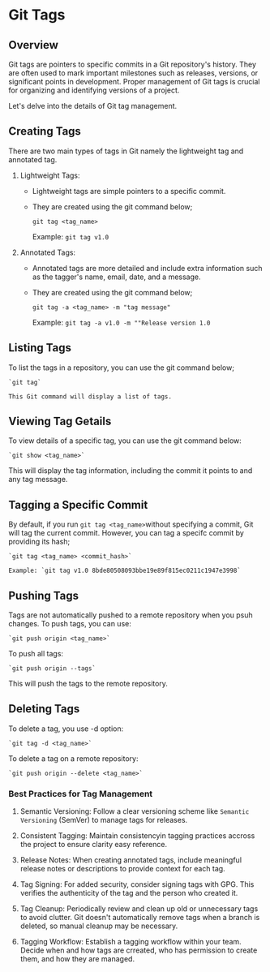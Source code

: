 # Git Tags

## Overview
Git tags are pointers to specific commits in a Git repository's history. 
They are often used to mark important milestones such as releases, versions, or significant points in development. Proper management of Git tags is crucial for organizing and identifying versions of a project. 

Let's delve into the details of Git tag management.

## Creating Tags
There are two main types of tags in Git namely the lightweight tag and annotated tag.

1. Lightweight Tags:
    - Lightweight tags are simple pointers to a specific commit.
    - They are created using the git command below;
        
        `git tag <tag_name>`
        
        Example: `git tag v1.0`

2. Annotated Tags:
    - Annotated tags are more detailed and include extra information such as the tagger's name, email, date, and a message.
    - They are created using the git command below;

        `git tag -a <tag_name> -m "tag message"`
        
        Example: `git tag -a v1.0 -m ""Release version 1.0`


## Listing Tags
To list the tags in a repository, you can use the git command below;

    `git tag`

    This Git command will display a list of tags.


## Viewing Tag Getails
To view details of a specific tag, you can use the git command below:

    `git show <tag_name>`

This will display the tag information, including the commit it points to and any tag message.


## Tagging a Specific Commit
By default, if you run `git tag <tag_name>`without specifying a commit, Git will tag the current commit.
However, you can tag a specifc commit by providing its hash;

    `git tag <tag_name> <commit_hash>`
        
    Example: `git tag v1.0 8bde80508093bbe19e89f815ec0211c1947e3998`


## Pushing Tags
Tags are not automatically pushed to a remote repository when you psuh changes.
To push tags, you can use:

    `git push origin <tag_name>`

To push all tags:

    `git push origin --tags`

This will push the tags to the remote repository.


## Deleting Tags
To delete a tag, you use -d option:

    `git tag -d <tag_name>`

To delete a tag on a remote repository:

    `git push origin --delete <tag_name>`


### Best Practices for Tag Management

1. Semantic Versioning: Follow a clear versioning scheme like `Semantic Versioning` (SemVer) to manage tags for releases.

2. Consistent Tagging: Maintain consistencyin tagging practices accross the project to ensure clarity easy reference.

3. Release Notes: When creating annotated tags, include meaningful release notes or descriptions to provide context for each tag.

4. Tag Signing: For added security, consider signing tags with GPG. This verifies the authenticity of the tag and the person who created it.

5. Tag Cleanup: Periodically review and clean up old or unnecessary tags to avoid clutter. Git doesn't automatically remove tags when a branch is deleted, so manual cleanup may be necessary.

6. Tagging Workflow: Establish a tagging workflow within your team. Decide when and how tags are crreated, who has permission to create them, and how they are managed.

<!-- We will now go ahead to demonstrate what we have learned about Git Tags -->